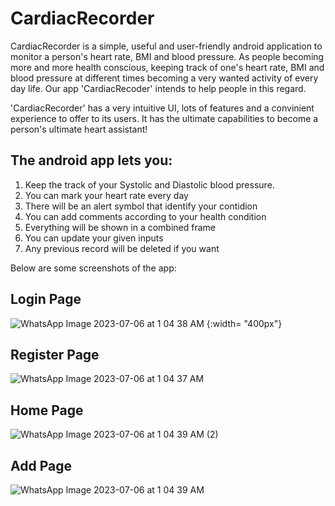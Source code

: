 # CardiacRecorder

CardiacRecorder is a simple, useful and user-friendly android application to monitor a person's heart rate, BMI and blood pressure.
As people becoming more and more health conscious, keeping track of one's heart rate, BMI and blood pressure at different times becoming a very wanted activity of every day life. Our app 'CardiacRecoder' intends to help people in this regard.

'CardiacRecorder' has a very intuitive UI, lots of features and a convinient experience to offer to its users. It has the ultimate capabilities to become a person's ultimate heart assistant!

## The android app lets you:
1. Keep the track of your Systolic and Diastolic blood pressure.
2. You can mark your heart rate every day
3. There will be an alert symbol that identify your contidion
4. You can add comments according to your health condition
5. Everything will be shown in a combined frame
6. You can update your given inputs
7. Any previous record will be deleted if you want

Below are some screenshots of the app:
## Login Page
![WhatsApp Image 2023-07-06 at 1 04 38 AM](https://github.com/Hasibul006/CardiacRecorder_6_9/assets/85826615/d3391587-a9d6-4b40-8cb6-d798a15920db) {:width= "400px"}


## Register Page

![WhatsApp Image 2023-07-06 at 1 04 37 AM](https://github.com/Hasibul006/CardiacRecorder_6_9/assets/85826615/e1e0a013-cde4-451a-8eb9-0c71608b77a0)

## Home Page
![WhatsApp Image 2023-07-06 at 1 04 39 AM (2)](https://github.com/Hasibul006/CardiacRecorder_6_9/assets/85826615/0b90cab3-b5be-4e0f-9976-77debe835e0d)

## Add Page

![WhatsApp Image 2023-07-06 at 1 04 39 AM](https://github.com/Hasibul006/CardiacRecorder_6_9/assets/85826615/26f0bc29-11c8-4efd-8b5f-cf1d310b7a26)





